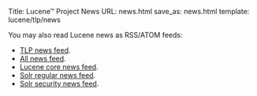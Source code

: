 Title: Lucene™ Project News
URL: news.html
save_as: news.html
template: lucene/tlp/news

You may also read Lucene news as RSS/ATOM feeds:

* [TLP news feed](/feeds/news.atom.xml).
* [All news feed](/feeds/all.atom.xml).
* [Lucene core news feed](/feeds/core/news.atom.xml).
* [Solr regular news feed](/feeds/solr/news.atom.xml).
* [Solr security news feed](/feeds/solr/security.atom.xml).
